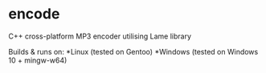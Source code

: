 # encode
C++ cross-platform MP3 encoder utilising Lame library

Builds & runs on:
*Linux (tested on Gentoo)
*Windows (tested on Windows 10 + mingw-w64)

